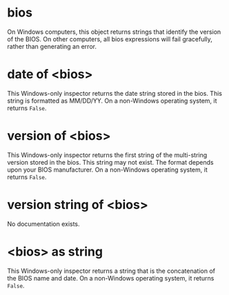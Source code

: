 # bios

On Windows computers, this object returns strings that identify the version of the BIOS. On other computers, all bios expressions will fail gracefully, rather than generating an error.

# date of &lt;bios&gt;

This Windows-only inspector returns the date string stored in the bios. This string is formatted as MM/DD/YY. On a non-Windows operating system, it returns `False`.

# version of &lt;bios&gt;

This Windows-only inspector returns the first string of the multi-string version stored in the bios. This string may not exist. The format depends upon your BIOS manufacturer. On a non-Windows operating system, it returns `False`.

# version string of &lt;bios&gt;

No documentation exists.

# &lt;bios&gt; as string

This Windows-only inspector returns a string that is the concatenation of the BIOS name and date. On a non-Windows operating system, it returns `False`.
